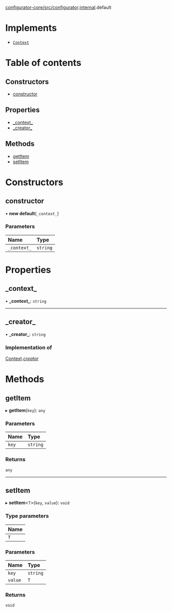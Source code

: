 [configurator-core/src/configurator](../modules/configurator_core_src_configurator.md).[internal](../modules/configurator_core_src_configurator._internal_.md).default

# Implements

- [`Context`](../interfaces/configurator_core_src_configurator._internal_.Context.md)

# Table of contents

## Constructors

- [constructor](configurator_core_src_configurator._internal_.default-6.md#constructor)

## Properties

- [\_context\_](configurator_core_src_configurator._internal_.default-6.md#_context_)
- [\_creator\_](configurator_core_src_configurator._internal_.default-6.md#_creator_)

## Methods

- [getItem](configurator_core_src_configurator._internal_.default-6.md#getitem)
- [setItem](configurator_core_src_configurator._internal_.default-6.md#setitem)

# Constructors

## constructor

• **new default**(`_context_`)

### Parameters

| Name | Type |
| :------ | :------ |
| `_context_` | `string` |

# Properties

## \_context\_

• **\_context\_**: `string`

___

## \_creator\_

• **\_creator\_**: `string`

### Implementation of

[Context](../interfaces/configurator_core_src_configurator._internal_.Context.md).[_creator_](../interfaces/configurator_core_src_configurator._internal_.Context.md#_creator_)

# Methods

## getItem

▸ **getItem**(`key`): `any`

### Parameters

| Name | Type |
| :------ | :------ |
| `key` | `string` |

### Returns

`any`

___

## setItem

▸ **setItem**<`T`\>(`key`, `value`): `void`

### Type parameters

| Name |
| :------ |
| `T` |

### Parameters

| Name | Type |
| :------ | :------ |
| `key` | `string` |
| `value` | `T` |

### Returns

`void`
